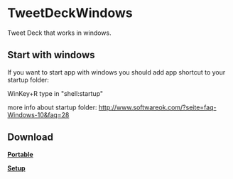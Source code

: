 # TweetDeckWindows
Tweet Deck that works in windows.

## Start with windows
If you want to start app with windows you should add app shortcut to your startup folder:

WinKey+R type in
"shell:startup"

more info about startup folder: http://www.softwareok.com/?seite=faq-Windows-10&faq=28

## Download

**[Portable](https://github.com/boristomas/TweetDeckWindows/blob/master/TweetDeck/bin/x86/Release/Portable.zip?raw=true)** 

**[Setup](https://github.com/boristomas/TweetDeckWindows/blob/master/TweetDeck/publish/Setup.zip?raw=true)**
